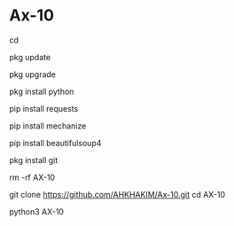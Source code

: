 # Ax-10
cd

pkg update 

pkg upgrade 

pkg install python 

pip install requests 

pip install mechanize 

pip install beautifulsoup4

pkg install git

rm -rf AX-10

git clone https://github.com/AHKHAKIM/Ax-10.git
cd AX-10

python3 AX-10
